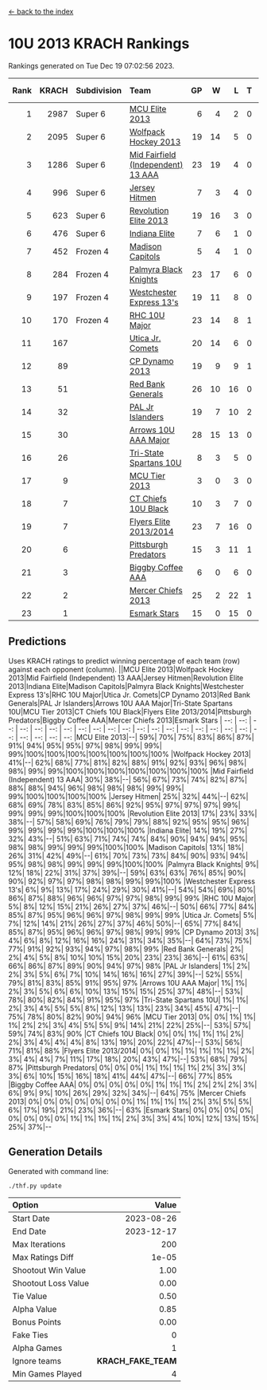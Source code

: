 [<- back to the index](readme.md)
# 10U 2013 KRACH Rankings
Rankings generated on Tue Dec 19 07:02:56 2023.

Rank|KRACH|Subdivision|Team|GP|W|L|T|OTW|OTL|SoS|Exp Wins|Win Diff
---:|---:|:---|:---|---:|---:|---:|---:|---:|---:|---:|---:|---:
1|2987|Super 6|[MCU Elite 2013](https://gamesheetstats.com/seasons/3664/teams/140889/schedule)|6|4|2|0|0|0|1482|4.8|-0.0
2|2095|Super 6|[Wolfpack Hockey 2013](https://gamesheetstats.com/seasons/3664/teams/140894/schedule)|19|14|5|0|0|1|1013|14.8|-0.0
3|1286|Super 6|[Mid Fairfield (Independent) 13 AAA](https://gamesheetstats.com/seasons/3664/teams/140891/schedule)|23|19|4|0|2|0|442|19.8|-0.0
4|996|Super 6|[Jersey Hitmen](https://gamesheetstats.com/seasons/3664/teams/140893/schedule)|7|3|4|0|0|1|1617|3.8|-0.0
5|623|Super 6|[Revolution Elite 2013](https://gamesheetstats.com/seasons/3664/teams/140904/schedule)|19|16|3|0|2|0|272|16.8|-0.0
6|476|Super 6|[Indiana Elite](https://gamesheetstats.com/seasons/3664/teams/144358/schedule)|7|6|1|0|0|0|124|6.9|0.0
7|452|Frozen 4|[Madison Capitols](https://gamesheetstats.com/seasons/3664/teams/162460/schedule)|5|4|1|0|1|0|169|4.9|0.0
8|284|Frozen 4|[Palmyra Black Knights](https://gamesheetstats.com/seasons/3664/teams/140906/schedule)|23|17|6|0|0|1|395|17.8|-0.0
9|197|Frozen 4|[Westchester Express 13's](https://gamesheetstats.com/seasons/3664/teams/140899/schedule)|19|11|8|0|0|2|476|11.8|-0.0
10|170|Frozen 4|[RHC 10U Major](https://gamesheetstats.com/seasons/3664/teams/140895/schedule)|23|14|8|1|1|2|296|15.3|-0.0
11|167||[Utica Jr. Comets](https://gamesheetstats.com/seasons/3664/teams/140900/schedule)|20|14|6|0|3|0|87|14.8|-0.0
12|89||[CP Dynamo 2013](https://gamesheetstats.com/seasons/3664/teams/140901/schedule)|19|9|9|1|1|1|257|10.3|-0.0
13|51||[Red Bank Generals](https://gamesheetstats.com/seasons/3664/teams/140896/schedule)|26|10|16|0|0|2|379|10.8|-0.0
14|32||[PAL Jr Islanders](https://gamesheetstats.com/seasons/3664/teams/140903/schedule)|19|7|10|2|2|0|187|8.8|-0.0
15|30||[Arrows 10U AAA Major](https://gamesheetstats.com/seasons/3664/teams/140902/schedule)|28|15|13|0|0|1|151|15.8|-0.0
16|26||[Tri-State Spartans 10U](https://gamesheetstats.com/seasons/3664/teams/144359/schedule)|8|3|5|0|0|1|261|3.9|0.0
17|9||[MCU Tier 2013](https://gamesheetstats.com/seasons/3664/teams/140890/schedule)|3|0|3|0|0|0|666|0.9|0.0
18|7||[CT Chiefs 10U Black](https://gamesheetstats.com/seasons/3664/teams/140892/schedule)|10|3|7|0|0|0|47|3.8|-0.0
19|7||[Flyers Elite 2013/2014](https://gamesheetstats.com/seasons/3664/teams/140898/schedule)|23|7|16|0|0|0|102|7.8|-0.0
20|6||[Pittsburgh Predators](https://gamesheetstats.com/seasons/3664/teams/140907/schedule)|15|3|11|1|0|0|239|4.3|-0.0
21|3||[Biggby Coffee AAA](https://gamesheetstats.com/seasons/3664/teams/144357/schedule)|6|0|6|0|0|0|212|0.9|0.0
22|2||[Mercer Chiefs 2013](https://gamesheetstats.com/seasons/3664/teams/140897/schedule)|25|2|22|1|0|0|167|3.3|-0.0
23|1||[Esmark Stars](https://gamesheetstats.com/seasons/3664/teams/140905/schedule)|15|0|15|0|0|0|236|0.8|-0.0

## Predictions
Uses KRACH ratings to predict winning percentage of each team (row) against each opponent (column).
||MCU Elite 2013|Wolfpack Hockey 2013|Mid Fairfield (Independent) 13 AAA|Jersey Hitmen|Revolution Elite 2013|Indiana Elite|Madison Capitols|Palmyra Black Knights|Westchester Express 13's|RHC 10U Major|Utica Jr. Comets|CP Dynamo 2013|Red Bank Generals|PAL Jr Islanders|Arrows 10U AAA Major|Tri-State Spartans 10U|MCU Tier 2013|CT Chiefs 10U Black|Flyers Elite 2013/2014|Pittsburgh Predators|Biggby Coffee AAA|Mercer Chiefs 2013|Esmark Stars
| --: | --: | --: | --: | --: | --: | --: | --: | --: | --: | --: | --: | --: | --: | --: | --: | --: | --: | --: | --: | --: | --: | --: | --: 
|MCU Elite 2013|--| 59%| 70%| 75%| 83%| 86%| 87%| 91%| 94%| 95%| 95%| 97%| 98%| 99%| 99%| 99%|100%|100%|100%|100%|100%|100%|100%
|Wolfpack Hockey 2013| 41%|--| 62%| 68%| 77%| 81%| 82%| 88%| 91%| 92%| 93%| 96%| 98%| 98%| 99%| 99%|100%|100%|100%|100%|100%|100%|100%
|Mid Fairfield (Independent) 13 AAA| 30%| 38%|--| 56%| 67%| 73%| 74%| 82%| 87%| 88%| 88%| 94%| 96%| 98%| 98%| 98%| 99%| 99%| 99%|100%|100%|100%|100%
|Jersey Hitmen| 25%| 32%| 44%|--| 62%| 68%| 69%| 78%| 83%| 85%| 86%| 92%| 95%| 97%| 97%| 97%| 99%| 99%| 99%| 99%|100%|100%|100%
|Revolution Elite 2013| 17%| 23%| 33%| 38%|--| 57%| 58%| 69%| 76%| 79%| 79%| 88%| 92%| 95%| 95%| 96%| 99%| 99%| 99%| 99%|100%|100%|100%
|Indiana Elite| 14%| 19%| 27%| 32%| 43%|--| 51%| 63%| 71%| 74%| 74%| 84%| 90%| 94%| 94%| 95%| 98%| 98%| 99%| 99%| 99%|100%|100%
|Madison Capitols| 13%| 18%| 26%| 31%| 42%| 49%|--| 61%| 70%| 73%| 73%| 84%| 90%| 93%| 94%| 95%| 98%| 98%| 99%| 99%| 99%|100%|100%
|Palmyra Black Knights|  9%| 12%| 18%| 22%| 31%| 37%| 39%|--| 59%| 63%| 63%| 76%| 85%| 90%| 90%| 92%| 97%| 97%| 98%| 98%| 99%| 99%|100%
|Westchester Express 13's|  6%|  9%| 13%| 17%| 24%| 29%| 30%| 41%|--| 54%| 54%| 69%| 80%| 86%| 87%| 88%| 96%| 96%| 97%| 97%| 98%| 99%| 99%
|RHC 10U Major|  5%|  8%| 12%| 15%| 21%| 26%| 27%| 37%| 46%|--| 50%| 66%| 77%| 84%| 85%| 87%| 95%| 96%| 96%| 97%| 98%| 99%| 99%
|Utica Jr. Comets|  5%|  7%| 12%| 14%| 21%| 26%| 27%| 37%| 46%| 50%|--| 65%| 77%| 84%| 85%| 87%| 95%| 96%| 96%| 97%| 98%| 99%| 99%
|CP Dynamo 2013|  3%|  4%|  6%|  8%| 12%| 16%| 16%| 24%| 31%| 34%| 35%|--| 64%| 73%| 75%| 77%| 91%| 92%| 93%| 94%| 97%| 98%| 99%
|Red Bank Generals|  2%|  2%|  4%|  5%|  8%| 10%| 10%| 15%| 20%| 23%| 23%| 36%|--| 61%| 63%| 66%| 86%| 87%| 89%| 90%| 94%| 97%| 98%
|PAL Jr Islanders|  1%|  2%|  2%|  3%|  5%|  6%|  7%| 10%| 14%| 16%| 16%| 27%| 39%|--| 52%| 55%| 79%| 81%| 83%| 85%| 91%| 95%| 97%
|Arrows 10U AAA Major|  1%|  1%|  2%|  3%|  5%|  6%|  6%| 10%| 13%| 15%| 15%| 25%| 37%| 48%|--| 53%| 78%| 80%| 82%| 84%| 91%| 95%| 97%
|Tri-State Spartans 10U|  1%|  1%|  2%|  3%|  4%|  5%|  5%|  8%| 12%| 13%| 13%| 23%| 34%| 45%| 47%|--| 75%| 78%| 80%| 82%| 90%| 94%| 96%
|MCU Tier 2013|  0%|  0%|  1%|  1%|  1%|  2%|  2%|  3%|  4%|  5%|  5%|  9%| 14%| 21%| 22%| 25%|--| 53%| 57%| 59%| 74%| 83%| 90%
|CT Chiefs 10U Black|  0%|  0%|  1%|  1%|  1%|  2%|  2%|  3%|  4%|  4%|  4%|  8%| 13%| 19%| 20%| 22%| 47%|--| 53%| 56%| 71%| 81%| 88%
|Flyers Elite 2013/2014|  0%|  0%|  1%|  1%|  1%|  1%|  1%|  2%|  3%|  4%|  4%|  7%| 11%| 17%| 18%| 20%| 43%| 47%|--| 53%| 68%| 79%| 87%
|Pittsburgh Predators|  0%|  0%|  0%|  1%|  1%|  1%|  1%|  2%|  3%|  3%|  3%|  6%| 10%| 15%| 16%| 18%| 41%| 44%| 47%|--| 66%| 77%| 85%
|Biggby Coffee AAA|  0%|  0%|  0%|  0%|  0%|  1%|  1%|  1%|  2%|  2%|  2%|  3%|  6%|  9%|  9%| 10%| 26%| 29%| 32%| 34%|--| 64%| 75%
|Mercer Chiefs 2013|  0%|  0%|  0%|  0%|  0%|  0%|  0%|  1%|  1%|  1%|  1%|  2%|  3%|  5%|  5%|  6%| 17%| 19%| 21%| 23%| 36%|--| 63%
|Esmark Stars|  0%|  0%|  0%|  0%|  0%|  0%|  0%|  0%|  1%|  1%|  1%|  1%|  2%|  3%|  3%|  4%| 10%| 12%| 13%| 15%| 25%| 37%|--

## Generation Details

Generated with command line:
```
./thf.py update
```

| Option | Value |
| :----- | ----: |
| Start Date | 2023-08-26 |
| End Date | 2023-12-17 |
| Max Iterations | 200 |
| Max Ratings Diff | 1e-05 |
| Shootout Win Value | 1.00 |
| Shootout Loss Value | 0.00 |
| Tie Value | 0.50 |
| Alpha Value | 0.85 |
| Bonus Points | 0.00 |
| Fake Ties | 0 |
| Alpha Games | 1 |
| Ignore teams | __KRACH_FAKE_TEAM__ |
| Min Games Played | 4 |

